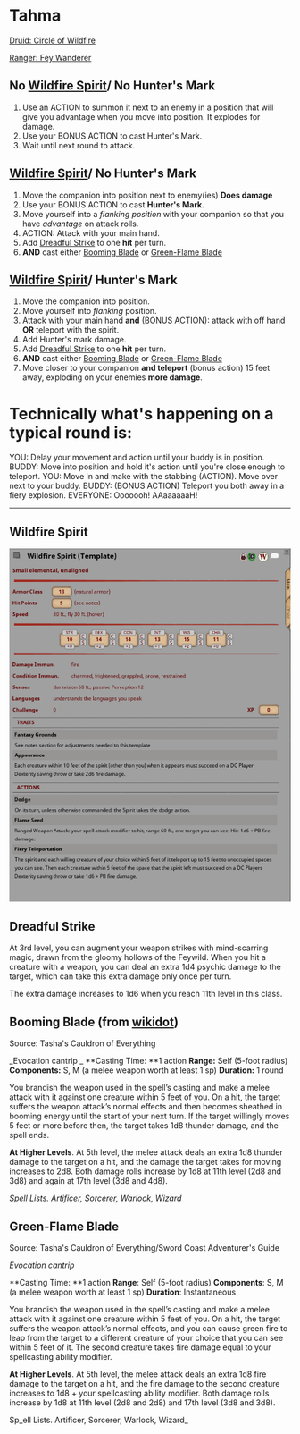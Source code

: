 # Tahma
[Druid: Circle of Wildfire](http://dnd5e.wikidot.com/druid:wildfire)

[Ranger: Fey Wanderer](http://dnd5e.wikidot.com/ranger:fey-wanderer)

## No [Wildfire Spirit](https://github.com/gregofgreg5/magick-ink2020/raw/main/images/wildfire-spirit.png?raw=true)/ No Hunter's Mark
1. Use an ACTION to summon it next to an enemy in a position that will give you advantage when you move into position. It explodes for damage.
2. Use your BONUS ACTION to cast Hunter's Mark.
3. Wait until next round to attack.

## [Wildfire Spirit](https://github.com/gregofgreg5/magick-ink2020/raw/main/images/wildfire-spirit.png?raw=true)/ No Hunter's Mark
1. Move the companion into position next to enemy(ies) **Does damage**
2. Use your BONUS ACTION to cast **Hunter's Mark.**
3. Move yourself into a _flanking position_ with your companion so that you have _advantage_ on attack rolls.
4. ACTION: Attack with your main hand. 
5. Add [Dreadful Strike](https://github.com/gregofgreg5/magick-ink2020/blob/main/player-characters/not-chastain/n-cee.md#dreadful-strike) to one **hit** per turn. 
6. **AND** cast either [Booming Blade](https://github.com/gregofgreg5/magick-ink2020/blob/main/player-characters/not-chastain/n-cee.md#booming-blade-from-wikidot) or [Green-Flame Blade](https://github.com/gregofgreg5/magick-ink2020/blob/main/player-characters/not-chastain/n-cee.md#green-flame-blade)

## [Wildfire Spirit](https://github.com/gregofgreg5/magick-ink2020/raw/main/images/wildfire-spirit.png?raw=true)/ Hunter's Mark
1. Move the companion into position.
2. Move yourself into _flanking_ position.
3. Attack with your main hand **and** (BONUS ACTION): attack with off hand **OR** teleport with the spirit. 
4. Add Hunter's mark damage.
5. Add [Dreadful Strike](https://github.com/gregofgreg5/magick-ink2020/blob/main/player-characters/not-chastain/n-cee.md#dreadful-strike) to one **hit** per turn. 
6. **AND** cast either [Booming Blade](https://github.com/gregofgreg5/magick-ink2020/blob/main/player-characters/not-chastain/n-cee.md#booming-blade-from-wikidot) or [Green-Flame Blade](https://github.com/gregofgreg5/magick-ink2020/blob/main/player-characters/not-chastain/n-cee.md#green-flame-blade)
7. Move closer to your companion **and teleport** (bonus action) 15 feet away, exploding on your enemies **more damage**.


# Technically what's happening on a typical round is:
YOU: Delay your movement and action until your buddy is in position.
BUDDY: Move into position and hold it's action until you're close enough to teleport.
YOU: Move in and make with the stabbing (ACTION). Move over next to your buddy.
BUDDY: (BONUS ACTION) Teleport you both away in a fiery explosion.
EVERYONE: Ooooooh! AAaaaaaaH!

----
## Wildfire Spirit
![image](https://github.com/gregofgreg5/magick-ink2020/blob/main/images/wildfire-spirit-fgu.png?raw=true)

## Dreadful Strike
At 3rd level, you can augment your weapon strikes with mind-scarring magic, drawn from the gloomy hollows of the Feywild. When you hit a creature with a weapon, you can deal an extra 1d4 psychic damage to the target, which can take this extra damage only once per turn.

The extra damage increases to 1d6 when you reach 11th level in this class.

## Booming Blade (from [wikidot](http://dnd5e.wikidot.com/spell:booming-blade))
Source: Tasha's Cauldron of Everything

_Evocation cantrip
_
**Casting Time: **1 action
**Range:** Self (5-foot radius)
**Components:** S, M (a melee weapon worth at least 1 sp)
**Duration:** 1 round

You brandish the weapon used in the spell’s casting and make a melee attack with it against one creature within 5 feet of you. On a hit, the target suffers the weapon attack’s normal effects and then becomes sheathed in booming energy until the start of your next turn. If the target willingly moves 5 feet or more before then, the target takes 1d8 thunder damage, and the spell ends.

**At Higher Levels**. At 5th level, the melee attack deals an extra 1d8 thunder damage to the target on a hit, and the damage the target takes for moving increases to 2d8. Both damage rolls increase by 1d8 at 11th level (2d8 and 3d8) and again at 17th level (3d8 and 4d8).

_Spell Lists. Artificer, Sorcerer, Warlock, Wizard_

## Green-Flame Blade
Source: Tasha's Cauldron of Everything/Sword Coast Adventurer's Guide

_Evocation cantrip_

**Casting Time: **1 action
**Range**: Self (5-foot radius)
**Components**: S, M (a melee weapon worth at least 1 sp)
**Duration**: Instantaneous

You brandish the weapon used in the spell’s casting and make a melee attack with it against one creature within 5 feet of you. On a hit, the target suffers the weapon attack’s normal effects, and you can cause green fire to leap from the target to a different creature of your choice that you can see within 5 feet of it. The second creature takes fire damage equal to your spellcasting ability modifier.

**At Higher Levels**. At 5th level, the melee attack deals an extra 1d8 fire damage to the target on a hit, and the fire damage to the second creature increases to 1d8 + your spellcasting ability modifier. Both damage rolls increase by 1d8 at 11th level (2d8 and 2d8) and 17th level (3d8 and 3d8).

Sp_ell Lists. Artificer, Sorcerer, Warlock, Wizard_
